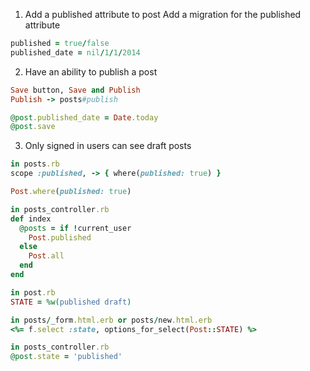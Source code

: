 1. Add a published attribute to post
Add a migration for the published attribute

```ruby
published = true/false
published_date = nil/1/1/2014
```

2. Have an ability to publish a post

```ruby
Save button, Save and Publish
Publish -> posts#publish

@post.published_date = Date.today
@post.save
```

3. Only signed in users can see draft posts

```ruby
in posts.rb
scope :published, -> { where(published: true) }

Post.where(published: true)

in posts_controller.rb
def index
  @posts = if !current_user
    Post.published
  else
    Post.all
  end
end
```

```ruby
in post.rb
STATE = %w(published draft)

in posts/_form.html.erb or posts/new.html.erb
<%= f.select :state, options_for_select(Post::STATE) %>

in posts_controller.rb
@post.state = 'published'
```
